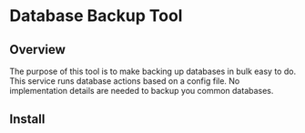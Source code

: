 Database Backup Tool
======================

Overview
---------
The purpose of this tool is to make backing up databases in bulk easy to do. This service runs database actions based on a config file. No implementation details are needed to backup you common databases.

Install
--------
